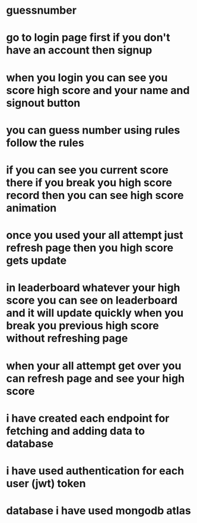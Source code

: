 # guessnumber
#  go to login page first if you don't have an account then signup
#  when you login you can see you score high score and your name and signout button 
# you can guess number using rules follow the rules
# if you can see you current score there if you break you high score record then you can see high score animation
# once you used your all attempt just refresh page then you high score gets update 
# in leaderboard whatever your high score you can see on leaderboard and it will update quickly when you break you previous high score without refreshing page
# when your all attempt get over you can refresh page and see your high score
# i have created each endpoint for fetching and adding data to database 
# i have used authentication for each user (jwt) token
# database i have used mongodb atlas
